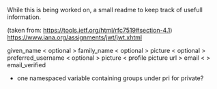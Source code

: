 While this is being worked on, a small readme to keep track of usefull information.

(taken from: https://tools.ietf.org/html/rfc7519#section-4.1)
https://www.iana.org/assignments/jwt/jwt.xhtml

given_name < optional >
family_name < optional >
picture < optional >
preferred_username < optional >
picture < profile picture url >
email < >
email_verified

+ one namespaced variable containing groups
under pri for private?
